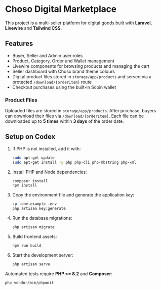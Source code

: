 # Choso Digital Marketplace

This project is a multi-seller platform for digital goods built with **Laravel**, **Livewire** and **Tailwind CSS**.

## Features

- Buyer, Seller and Admin user roles
- Product, Category, Order and Wallet management
- Livewire components for browsing products and managing the cart
- Seller dashboard with Choso brand theme colours
- Digital product files stored in `storage/app/products` and served via a protected `/download/{orderItem}` route
- Checkout purchases using the built-in Scoin wallet

### Product Files

Uploaded files are stored in `storage/app/products`. After purchase, buyers can download their files via `/download/{orderItem}`. Each file can be downloaded up to **5 times** within **3 days** of the order date.

## Setup on Codex

1. If PHP is not installed, add it with:
   ```bash
   sudo apt-get update
   sudo apt-get install -y php php-cli php-mbstring php-xml
   ```
2. Install PHP and Node dependencies:
   ```bash
   composer install
   npm install
   ```
3. Copy the environment file and generate the application key:
   ```bash
   cp .env.example .env
   php artisan key:generate
   ```
4. Run the database migrations:
   ```bash
   php artisan migrate
   ```
5. Build frontend assets:
   ```bash
   npm run build
   ```
6. Start the development server:
   ```bash
   php artisan serve
   ```

Automated tests require **PHP >= 8.2** and **Composer**:
```bash
php vendor/bin/phpunit
```
